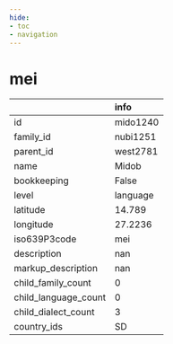 ```yaml
---
hide:
- toc
- navigation
---
```

# mei
|                      | info     |
|:---------------------|:---------|
| id                   | mido1240 |
| family_id            | nubi1251 |
| parent_id            | west2781 |
| name                 | Midob    |
| bookkeeping          | False    |
| level                | language |
| latitude             | 14.789   |
| longitude            | 27.2236  |
| iso639P3code         | mei      |
| description          | nan      |
| markup_description   | nan      |
| child_family_count   | 0        |
| child_language_count | 0        |
| child_dialect_count  | 3        |
| country_ids          | SD       |